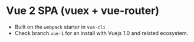 # Vue 2 SPA (vuex + vue-router)

* Built on the `webpack` starter in `vue-cli`
* Check branch `vue-1` for an install with Vuejs 1.0 and related ecosystem.
